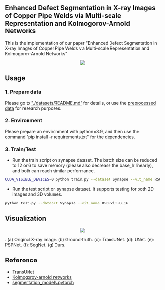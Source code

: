 ## Enhanced Defect Segmentation in X-ray Images of Copper Pipe Welds via Multi-scale Representation and Kolmogorov-Arnold Networks
This is the implementation of our paper "Enhanced Defect Segmentation in X-ray Images of Copper Pipe Welds via Multi-scale Representation and Kolmogorov-Arnold Networks"

<p align="middle">
    <img src="figure/Figure1.jpg">
</p>

## Usage

### 1. Prepare data

Please go to ["./datasets/README.md"](datasets/README.md) for details, or use the [preprocessed data](https://drive.google.com/drive/folders/1ACJEoTp-uqfFJ73qS3eUObQh52nGuzCd?usp=sharing) for research purposes.

### 2. Environment

Please prepare an environment with python=3.9, and then use the command "pip install -r requirements.txt" for the dependencies.

### 3. Train/Test

- Run the train script on synapse dataset. The batch size can be reduced to 12 or 6 to save memory (please also decrease the base_lr linearly), and both can reach similar performance.

```bash
CUDA_VISIBLE_DEVICES=0 python train.py --dataset Synapse --vit_name R50-ViT-B_16
```

- Run the test script on synapse dataset. It supports testing for both 2D images and 3D volumes.

```bash
python test.py --dataset Synapse --vit_name R50-ViT-B_16
```
## Visualization
<p align="middle">
    <img src="figure/Figure4.jpg">
</p>
. (a) Original X-ray image. (b) Ground-truth. (c): TransUNet. (d): UNet. (e): PSPNet. (f): SegNet. (g) Ours.

## Reference
* [TransUNet](https://github.com/Beckschen/TransUNet)
* [Kolmogorov-arnold networks](https://github.com/KindXiaoming/pykan)
* [segmentation_models.pytorch](https://github.com/qubvel/segmentation_models.pytorch)
